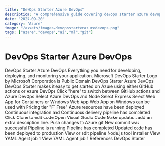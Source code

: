 ```yaml
---
title: "DevOps Starter Azure DevOps"
description: "A comprehensive guide covering devops starter azure devops"
date: "2025-09-20"
category: "Azure"
image: "/assets/images/devopsstarterazuredevops.png"
tags: ["azure","devops","ai","ml","git"]
---
```


# DevOps Starter Azure DevOps

DevOps Starter Azure DevOps Everything you need for developing, deploying, and monitoring your application. Microsoft DevOps Starter Logo by Microsoft Corporation is Public Domain DevOps Starter Azure DevOps DevOps Starter makes it easy to get started on Azure using either GitHub actions or Azure DevOps Click "here" to switch between GitHub actions and Azure DevOps Select Azure DevOps and Node Select Express Select Web App for Containers or Windows Web App Web App on Windows can be used with Pricing tier "F1 Free" Azure resources have been deployed Continuous integration and Continuous delivery pipeline has completed Click Clone to edit code Open Visual Studio Code Make update... add an extra description line. Push changes to Azure git New commit was successful Pipeline is running Pipeline has completed Updated code has been deployed to production View or edit pipeline Node.js tool installer View YAML Agent job 1 View YAML Agent job 1 References DevOps Starter
